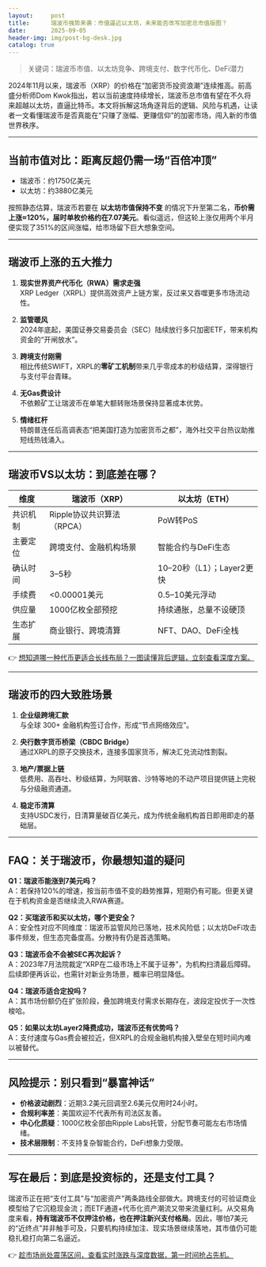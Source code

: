 ```yaml
---
layout:     post
title:      瑞波币强势来袭：市值逼近以太坊，未来能否改写加密总市值版图？
date:       2025-09-05
header-img: img/post-bg-desk.jpg
catalog: true
---
```


> 关键词：瑞波币市值、以太坊竞争、跨境支付、数字代币化、DeFi潜力

2024年11月以来，瑞波币（XRP）的价格在“加密货币投资浪潮”连续推高。前高盛分析师Dom Kwok指出，若以当前速度持续增长，瑞波币总市值有望在不久将来超越以太坊，直逼比特币。本文将拆解这场角逐背后的逻辑、风险与机遇，让读者一文看懂瑞波币是否真能在“只赚了涨幅、更赚信仰”的加密市场，闯入新的市值世界秩序。

---

## 当前市值对比：距离反超仍需一场“百倍冲顶”

- 瑞波币：约1750亿美元  
- 以太坊：约3880亿美元  

按照静态估算，瑞波币若要在 **以太坊市值保持不变** 的情况下升至第二名，**币价需上涨≈120%，届时单枚价格约在7.07美元**。看似遥远，但这轮上涨仅用两个半月便实现了351%的区间涨幅，给市场留下巨大想象空间。

---

## 瑞波币上涨的五大推力

1. **现实世界资产代币化（RWA）需求走强**  
   XRP Ledger（XRPL）提供高效资产上链方案，反过来又吞噬更多市场流动性。

2. **监管暖风**  
   2024年底起，美国证券交易委员会（SEC）陆续放行多只加密ETF，带来机构资金的“开闸放水”。

3. **跨境支付刚需**  
   相比传统SWIFT，XRPL的**零矿工机制**带来几乎零成本的秒级结算，深得银行与支付平台青睐。

4. **无Gas费设计**  
   不依赖矿工让瑞波币在单笔大额转账场景保持显著成本优势。

5. **情绪杠杆**  
   特朗普连任后高调表态“把美国打造为加密货币之都”，海外社交平台热议助推短线热钱涌入。

---

## 瑞波币VS以太坊：到底差在哪？

| 维度 | 瑞波币（XRP） | 以太坊（ETH） |
|---|---|---|
| 共识机制 | Ripple协议共识算法（RPCA） | PoW转PoS |
| 主要定位 | 跨境支付、金融机构场景 | 智能合约与DeFi生态 |
| 确认时间 | 3–5秒 | 10–20秒（L1）；Layer2更快 |
| 手续费 | <0.00001美元 | 0.5–10美元浮动 |
| 供应量 | 1000亿枚全部预挖 | 持续通胀，总量不设硬顶 |
| 生态扩展 | 商业银行、跨境清算 | NFT、DAO、DeFi全栈 |

👉 [想知道哪一种代币更适合长线布局？一图读懂背后逻辑，立刻查看深度方案。](https://okxdog.com/)

---

## 瑞波币的四大致胜场景

1. **企业级跨境汇款**  
   与全球 300+ 金融机构签订合作，形成“节点网络效应”。

2. **央行数字货币桥梁（CBDC Bridge）**  
   通过XRPL的原子交换技术，连接多国家货币，解决汇兑流动性割裂。

3. **地产/票据上链**  
   低费用、高吞吐、秒级结算，为阿联酋、沙特等地的不动产项目提供链上完税与分级融资通道。

4. **稳定币清算**  
   支持USDC发行，日清算量破百亿美元，成为传统金融机构首日即用即走的基础层。

---

## FAQ：关于瑞波币，你最想知道的疑问

**Q1：瑞波币能涨到7美元吗？**  
A：若保持120%的增速，按当前市值不变的趋势推算，短期仍有可能。但更关键在于机构资金是否继续流入RWA赛道。

**Q2：买瑞波币和买以太坊，哪个更安全？**  
A：安全性对应不同维度：瑞波币监管风险已落地，技术风险低；以太坊DeFi攻击事件频发，但生态完备度高。分散持有仍是首选策略。

**Q3：瑞波币会不会被SEC再次起诉？**  
A：2023年7月法院裁定“XRP在二级市场上不属于证券”，为机构扫清最后障碍。后续即便再诉讼，也需针对新业务场景，概率已明显降低。

**Q4：瑞波币适合定投吗？**  
A：其市场份额仍在扩张阶段，叠加跨境支付需求长期存在，波段定投优于一次性梭哈。

**Q5：如果以太坊Layer2降费成功，瑞波币还有优势吗？**  
A：支付速度与Gas费会被拉近，但XRPL的合规金融机构接入壁垒在短时间内难以被替代。

---

## 风险提示：别只看到“暴富神话”

- **价格波动剧烈**：近期3.2美元回调至2.6美元仅用时24小时。  
- **合规利率差**：美国欢迎不代表所有司法区友善。  
- **中心化质疑**：1000亿枚全部由Ripple Labs托管，分配节奏可能左右市场情绪。  
- **技术层限制**：不支持复杂智能合约，DeFi想象力受限。

---

## 写在最后：到底是投资标的，还是支付工具？

瑞波币正在把“支付工具”与“加密资产”两条路线全部做大。跨境支付的可验证商业模型给了它沉稳现金流；而ETF通道+代币化资产潮流又带来流量红利。从交易角度来看，**持有瑞波币不仅押注价格，也在押注新兴支付格局**。因此，哪怕7美元的“近终点”并非触手可及，只要机构持续加注、现实场景继续落地，其市值仍可能稳扎稳打向第二名逼近。

👉 [趁市场尚处震荡区间，查看实时涨跌与深度数据，第一时间抢占先机。](https://okxdog.com/)